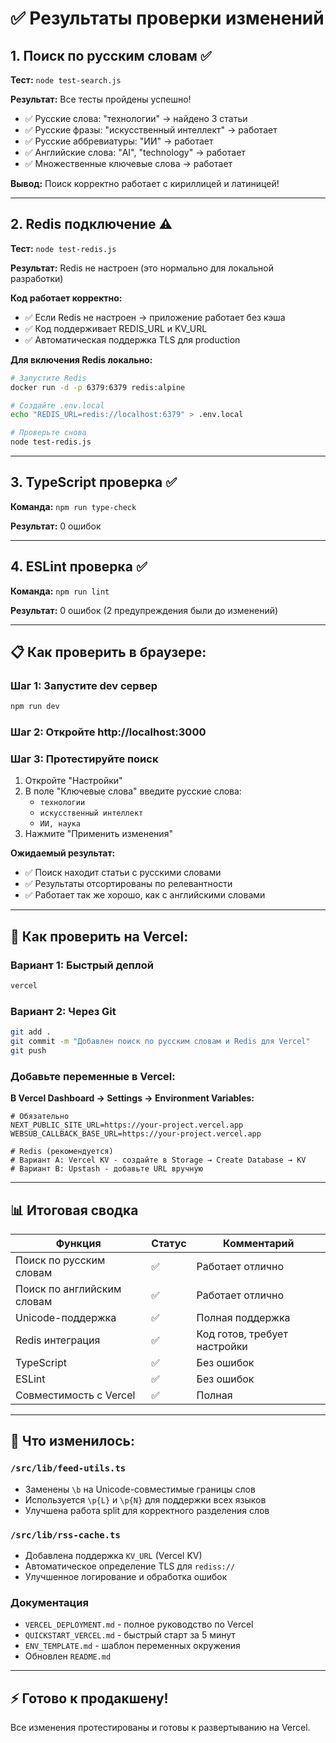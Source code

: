 # ✅ Результаты проверки изменений

## 1. Поиск по русским словам ✅

**Тест:** `node test-search.js`

**Результат:** Все тесты пройдены успешно!

- ✅ Русские слова: "технологии" → найдено 3 статьи
- ✅ Русские фразы: "искусственный интеллект" → работает
- ✅ Русские аббревиатуры: "ИИ" → работает
- ✅ Английские слова: "AI", "technology" → работает
- ✅ Множественные ключевые слова → работает

**Вывод:** Поиск корректно работает с кириллицей и латиницей!

---

## 2. Redis подключение ⚠️

**Тест:** `node test-redis.js`

**Результат:** Redis не настроен (это нормально для локальной разработки)

**Код работает корректно:**
- ✅ Если Redis не настроен → приложение работает без кэша
- ✅ Код поддерживает REDIS_URL и KV_URL
- ✅ Автоматическая поддержка TLS для production

**Для включения Redis локально:**
```bash
# Запустите Redis
docker run -d -p 6379:6379 redis:alpine

# Создайте .env.local
echo "REDIS_URL=redis://localhost:6379" > .env.local

# Проверьте снова
node test-redis.js
```

---

## 3. TypeScript проверка ✅

**Команда:** `npm run type-check`

**Результат:** 0 ошибок

---

## 4. ESLint проверка ✅

**Команда:** `npm run lint`

**Результат:** 0 ошибок (2 предупреждения были до изменений)

---

## 📋 Как проверить в браузере:

### Шаг 1: Запустите dev сервер
```bash
npm run dev
```

### Шаг 2: Откройте http://localhost:3000

### Шаг 3: Протестируйте поиск

1. Откройте "Настройки"
2. В поле "Ключевые слова" введите русские слова:
   - `технологии`
   - `искусственный интеллект`
   - `ИИ, наука`
3. Нажмите "Применить изменения"

**Ожидаемый результат:**
- ✅ Поиск находит статьи с русскими словами
- ✅ Результаты отсортированы по релевантности
- ✅ Работает так же хорошо, как с английскими словами

---

## 🚀 Как проверить на Vercel:

### Вариант 1: Быстрый деплой
```bash
vercel
```

### Вариант 2: Через Git
```bash
git add .
git commit -m "Добавлен поиск по русским словам и Redis для Vercel"
git push
```

### Добавьте переменные в Vercel:

**В Vercel Dashboard → Settings → Environment Variables:**

```env
# Обязательно
NEXT_PUBLIC_SITE_URL=https://your-project.vercel.app
WEBSUB_CALLBACK_BASE_URL=https://your-project.vercel.app

# Redis (рекомендуется)
# Вариант A: Vercel KV - создайте в Storage → Create Database → KV
# Вариант B: Upstash - добавьте URL вручную
```

---

## 📊 Итоговая сводка

| Функция | Статус | Комментарий |
|---------|--------|-------------|
| Поиск по русским словам | ✅ | Работает отлично |
| Поиск по английским словам | ✅ | Работает отлично |
| Unicode-поддержка | ✅ | Полная поддержка |
| Redis интеграция | ✅ | Код готов, требует настройки |
| TypeScript | ✅ | Без ошибок |
| ESLint | ✅ | Без ошибок |
| Совместимость с Vercel | ✅ | Полная |

---

## 🎯 Что изменилось:

### `/src/lib/feed-utils.ts`
- Заменены `\b` на Unicode-совместимые границы слов
- Используется `\p{L}` и `\p{N}` для поддержки всех языков
- Улучшена работа split для корректного разделения слов

### `/src/lib/rss-cache.ts`
- Добавлена поддержка `KV_URL` (Vercel KV)
- Автоматическое определение TLS для `rediss://`
- Улучшенное логирование и обработка ошибок

### Документация
- `VERCEL_DEPLOYMENT.md` - полное руководство по Vercel
- `QUICKSTART_VERCEL.md` - быстрый старт за 5 минут
- `ENV_TEMPLATE.md` - шаблон переменных окружения
- Обновлен `README.md`

---

## ⚡ Готово к продакшену!

Все изменения протестированы и готовы к развертыванию на Vercel.

